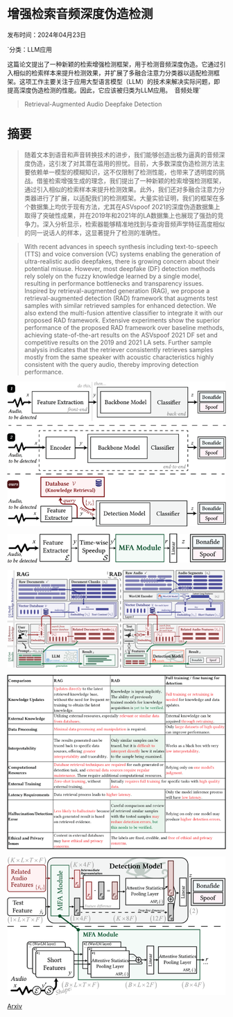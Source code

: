 # 增强检索音频深度伪造检测

发布时间：2024年04月23日

`分类：LLM应用

这篇论文提出了一种新颖的检索增强检测框架，用于检测音频深度伪造。它通过引入相似的检索样本来提升检测效果，并扩展了多融合注意力分类器以适配检测框架。这项工作主要关注于应用大型语言模型（LLM）的技术来解决实际问题，即提高深度伪造检测的性能。因此，它应该被归类为LLM应用。` `音频处理`

> Retrieval-Augmented Audio Deepfake Detection

# 摘要

> 随着文本到语音和声音转换技术的进步，我们能够创造出极为逼真的音频深度伪造，这引发了对其潜在滥用的担忧。目前，大多数深度伪造检测方法主要依赖单一模型的模糊知识，这不仅限制了检测性能，也带来了透明度的挑战。借鉴检索增强生成的理念，我们提出了一种新颖的检索增强检测框架，通过引入相似的检索样本来提升检测效果。此外，我们还对多融合注意力分类器进行了扩展，以适配我们的检测框架。大量实验证明，我们的框架在多个数据集上均优于现有方法，尤其在ASVspoof 2021的深度伪造数据集上取得了突破性成果，并在2019年和2021年的LA数据集上也展现了强劲的竞争力。深入分析显示，检索器能够精准地找到与查询音频声学特征高度相似的同一说话人的样本，这显著提升了检测的准确性。

> With recent advances in speech synthesis including text-to-speech (TTS) and voice conversion (VC) systems enabling the generation of ultra-realistic audio deepfakes, there is growing concern about their potential misuse. However, most deepfake (DF) detection methods rely solely on the fuzzy knowledge learned by a single model, resulting in performance bottlenecks and transparency issues. Inspired by retrieval-augmented generation (RAG), we propose a retrieval-augmented detection (RAD) framework that augments test samples with similar retrieved samples for enhanced detection. We also extend the multi-fusion attentive classifier to integrate it with our proposed RAD framework. Extensive experiments show the superior performance of the proposed RAD framework over baseline methods, achieving state-of-the-art results on the ASVspoof 2021 DF set and competitive results on the 2019 and 2021 LA sets. Further sample analysis indicates that the retriever consistently retrieves samples mostly from the same speaker with acoustic characteristics highly consistent with the query audio, thereby improving detection performance.

![增强检索音频深度伪造检测](../../../paper_images/2404.13892/x1.png)

![增强检索音频深度伪造检测](../../../paper_images/2404.13892/x2.png)

![增强检索音频深度伪造检测](../../../paper_images/2404.13892/x3.png)

![增强检索音频深度伪造检测](../../../paper_images/2404.13892/x4.png)

![增强检索音频深度伪造检测](../../../paper_images/2404.13892/x5.png)

[Arxiv](https://arxiv.org/abs/2404.13892)